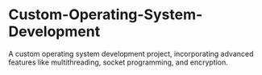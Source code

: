 # Custom-Operating-System-Development
A custom operating system development project, incorporating advanced features like multithreading, socket programming, and encryption.
